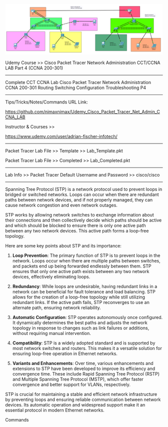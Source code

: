 
![alt text](image.png)

Udemy Course >> Cisco Packet Tracer Network Administration CCT/CCNA LAB Part 4 (CCNA 200-301)

**********

Complete CCT CCNA Lab Cisco Packet Tracer Network Administration CCNA 200-301 Routing Switching Configuration Troubleshooting P4

**********

Tips/Tricks/Notes/Commands URL Link:

https://github.com/nimaxnimax/Udemy_Cisco_Packet_Tracer_Net_Admin_CCNA_LAB

Instructor & Courses >> 

https://www.udemy.com/user/adrian-fischer-infotech/

**********

Packet Tracer Lab File >> Template >> Lab_Template.pkt

Packet Tracer Lab File >> Completed >> Lab_Completed.pkt

**********

Lab Info >> Packet Tracer Default Username and Password >> cisco/cisco

**********

Spanning Tree Protocol (STP) is a network protocol used to prevent loops in bridged or switched networks. Loops can occur when there are redundant paths between network devices, and if not properly managed, they can cause network congestion and even network outages.

STP works by allowing network switches to exchange information about their connections and then collectively decide which paths should be active and which should be blocked to ensure there is only one active path between any two network devices. This active path forms a loop-free topology.

Here are some key points about STP and its importance:

1. **Loop Prevention**: The primary function of STP is to prevent loops in the network. Loops occur when there are multiple paths between switches, and packets end up being forwarded endlessly between them. STP ensures that only one active path exists between any two network devices, effectively eliminating loops.

2. **Redundancy**: While loops are undesirable, having redundant links in a network can be beneficial for fault tolerance and load balancing. STP allows for the creation of a loop-free topology while still utilizing redundant links. If the active path fails, STP reconverges to use an alternate path, ensuring network reliability.

3. **Automatic Configuration**: STP operates autonomously once configured. It dynamically determines the best paths and adjusts the network topology in response to changes such as link failures or additions, without requiring manual intervention.

4. **Compatibility**: STP is a widely adopted standard and is supported by most network switches and routers. This makes it a versatile solution for ensuring loop-free operation in Ethernet networks.

5. **Variants and Enhancements**: Over time, various enhancements and extensions to STP have been developed to improve its efficiency and convergence time. These include Rapid Spanning Tree Protocol (RSTP) and Multiple Spanning Tree Protocol (MSTP), which offer faster convergence and better support for VLANs, respectively.

STP is crucial for maintaining a stable and efficient network infrastructure by preventing loops and ensuring reliable communication between network devices. Its automatic operation and widespread support make it an essential protocol in modern Ethernet networks.

Commands

```bash

```

